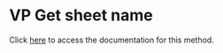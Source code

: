 <!---->
# VP Get sheet name

Click [here](https://developer.4d.com/docs/20/ViewPro/method-list#vp-get-sheet-name) to access the documentation for this method.

